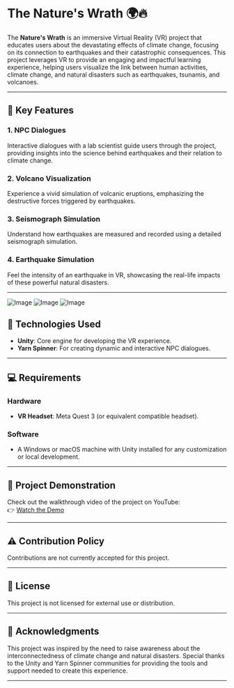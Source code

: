 # The Nature's Wrath 🌍🔥  

The **Nature's Wrath** is an immersive Virtual Reality (VR) project that educates users about the devastating effects of climate change, focusing on its connection to earthquakes and their catastrophic consequences. This project leverages VR to provide an engaging and impactful learning experience, helping users visualize the link between human activities, climate change, and natural disasters such as earthquakes, tsunamis, and volcanoes.  

---

## 🌟 Key Features  

### 1. NPC Dialogues  
Interactive dialogues with a lab scientist guide users through the project, providing insights into the science behind earthquakes and their relation to climate change.  

### 2. Volcano Visualization  
Experience a vivid simulation of volcanic eruptions, emphasizing the destructive forces triggered by earthquakes.  

### 3. Seismograph Simulation  
Understand how earthquakes are measured and recorded using a detailed seismograph simulation.  

### 4. Earthquake Simulation  
Feel the intensity of an earthquake in VR, showcasing the real-life impacts of these powerful natural disasters.  

---

![Image](https://github.com/user-attachments/assets/5c41534f-f539-45f7-b14b-09336b7099a0)
![Image](https://github.com/user-attachments/assets/60886306-d19b-43c9-b2e6-831400fcfa1b)
![Image](https://github.com/user-attachments/assets/549e7dc9-9a35-4a24-97be-f95d5c508612)

## 🔧 Technologies Used  

- **Unity**: Core engine for developing the VR experience.  
- **Yarn Spinner**: For creating dynamic and interactive NPC dialogues.  

---

## 💻 Requirements  

### Hardware  
- **VR Headset**: Meta Quest 3 (or equivalent compatible headset).  

### Software  
- A Windows or macOS machine with Unity installed for any customization or local development.  

---

## 🎥 Project Demonstration  

Check out the walkthrough video of the project on YouTube:  
👉 [Watch the Demo](https://youtu.be/WfbEw0BUUVM)  

---

## ⚠️ Contribution Policy  

Contributions are not currently accepted for this project.  

---

## 📜 License  

This project is not licensed for external use or distribution.

---

## 🙏 Acknowledgments  

This project was inspired by the need to raise awareness about the interconnectedness of climate change and natural disasters. Special thanks to the Unity and Yarn Spinner communities for providing the tools and support needed to create this experience.  

---
